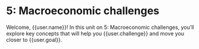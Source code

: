 # 5: Macroeconomic challenges

Welcome, {{user.name}}! In this unit on 5: Macroeconomic challenges, you’ll explore key concepts that will help you {{user.challenge}} and move you closer to {{user.goal}}.